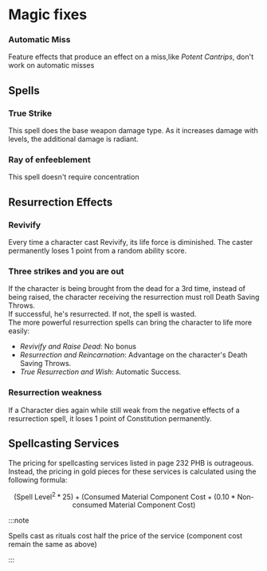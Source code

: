 
# Magic fixes

### Automatic Miss  

Feature effects that produce an effect on a miss,like *Potent Cantrips*, don't work on automatic misses  

## Spells

### True Strike

This spell does the base weapon damage type. As it increases damage with levels, the additional damage is radiant.


### Ray of enfeeblement

This spell doesn't require concentration  

## Resurrection Effects

### Revivify

Every time a character cast Revivify, its life force is diminished. The caster permanently loses 1 point from a random ability score.  

### Three strikes and you are out

If the character is being brought from the dead for a 3rd time, instead of being raised, the character receiving the resurrection must roll Death Saving Throws.  
If successful, he's resurrected. If not, the spell is wasted.  
The more powerful resurrection spells can bring the character to life more easily:  
- *Revivify and Raise Dead*: No bonus  
- *Resurrection and Reincarnation*: Advantage on the character's Death Saving Throws.  
- *True Resurrection and Wish*: Automatic Success.  
  
### Resurrection weakness

If a Character dies again while still weak from the negative effects of a resurrection spell, it loses 1 point of Constitution permanently.  

## Spellcasting Services  
The pricing for spellcasting services listed in page 232 PHB is outrageous.  
Instead, the pricing in gold pieces for these services is calculated using the following formula:  

$$
(\text{Spell Level}^2 * 25) + (\text{Consumed Material Component Cost} + (0.10 * \text{Non-consumed Material Component Cost})
$$

:::note

Spells cast as rituals cost half the price of the service (component cost remain the same as above)  

:::
